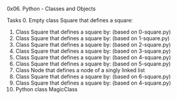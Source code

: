 0x06. Python - Classes and Objects

Tasks
0. Empty class Square that defines a square:
1. Class Square that defines a square by: (based on 0-square.py)
2. Class Square that defines a square by: (based on 1-square.py)
3. Class Square that defines a square by: (based on 2-square.py)
4. Class Square that defines a square by: (based on 3-square.py)
5. Class Square that defines a square by: (based on 4-square.py)
6. Class Square that defines a square by: (based on 5-square.py)
7. Class Node that defines a node of a singly linked list
8. Class Square that defines a square by: (based on 6-square.py)
9. Class Square that defines a square by: (based on 4-square.py)
10. Python class MagicClass

